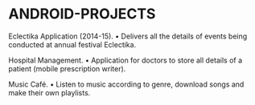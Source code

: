 # ANDROID-PROJECTS

Eclectika Application (2014-15).
• Delivers all the details of events being conducted at annual festival Eclectika.

Hospital Management.
• Application for doctors to store all details of a patient (mobile prescription writer).

Music Café.
• Listen to music according to genre, download songs and make their own playlists.
